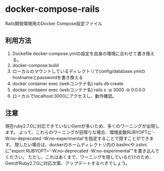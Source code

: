 # docker-compose-rails
Rails開発環境用のDocker Compose設定ファイル

## 利用方法
1. Dockefile docker-compose.ymlの設定を自身の環境に合わせて書き換える。
2. docker-compose build
3. ローカルのマウントしているディレクトリでconfig/database.ymlのhostnameとpasswordを書き換える
4. docker container exec (webコンテナ名) rails db:create
5. docker contaienr exec (webコンテナ名) rails s -p 3000 -b 0.0.0.0
6. ローカルでlocalhost:3000にアクセスし、動作確認。

## 注意
現在ruby2.7.0に対応できていないGemが多いため、多くのワーニングが出現します。
よって、これらのワーニングが目障りな場合、環境変数RUBYOPTに'-W:no-deprecated -W:no-experimental'を指定することで隠すことができます。
隠したい場合は、dockerのホームディレクトリ内の.bashrcや.zshrcに"export RUBYOPT='-W:no-deprecated -W:no-experimental'"を書き込んでください。
ただし、これはあくまで、ワーニングを隠しているだけのため、GemがRuby2.7.0に対応次第、アップデートするべきでしょう。
